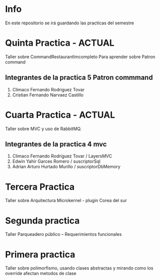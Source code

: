 # Info

En este repositorio se irá guardando las practicas del semestre


# Quinta Practica - ACTUAL

Taller sobre CommandRestaurantImcompleto Para aprender sobre Patron command

## Integrantes de la practica 5 Patron commmand

1. Climaco Fernando Rodriguez Tovar
2. Cristian Fernando Narvaez Castillo

# Cuarta Practica - ACTUAL

Taller sobre MVC y uso de RabbitMQ.

## Integrantes de la practica 4 mvc

1. Climaco Fernando Rodriguez Tovar / LayersMVC
2. Edwin Yahir Garces Romero / suscriptorSql
3. Adrian Arturo Hurtado Murillo / suscriptorDbMemory
# Tercera Practica

Taller sobre Arquitectura Microkernel - plugin Corea del sur

# Segunda practica

Taller Parqueadero público – Requerimientos funcionales

# Primera practica

Taller sobre polimorfismo, usando clases abstractas y mirando como los override afectan metodos de clase
